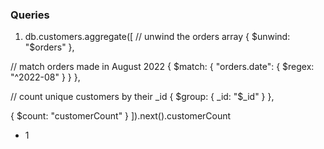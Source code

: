 ### Queries

1. db.customers.aggregate([
  // unwind the orders array
  { $unwind: "$orders" },

  // match orders made in August 2022
  { $match: { "orders.date": { $regex: "^2022-08" } } },

  // count unique customers by their _id
  { $group: { _id: "$_id" } },

  { $count: "customerCount" }
]).next().customerCount

- 1
